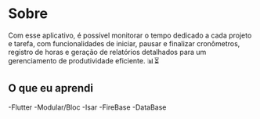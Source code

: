 # Sobre

Com esse aplicativo, é possível monitorar o tempo dedicado a cada projeto e tarefa, com funcionalidades de iniciar, pausar e finalizar cronômetros, registro de horas e geração de relatórios detalhados para um gerenciamento de produtividade eficiente. 📊⏳

## O que eu aprendi
-Flutter 
-Modular/Bloc
-Isar
-FireBase
-DataBase

